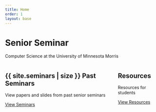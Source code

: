 ```yaml
---
title: Home
order: 1
layout: base
---
```


<div class="jumbotron">
<div class="container">
  <h1>Senior Seminar</h1>
  <p>Computer Science at the University of Minnesota Morris</p>
</div>
</div>

<div class="container about-that">
<div class="columns">
  <div class="one-half column">
    <h2>{{ site.seminars | size }} Past Seminars</h2>
    <p>View papers and slides from past senior seminars</p>
    <a href="{{ "/seminars/" | relative_url }}" class="btn btn-outline" role="button">View Seminars</a>
  </div>
  <div class="one-half column">
    <h2>Resources</h2>
    <p>Resources for students</p>
    <a href="{{ "/resources/" | relative_url }}" class="btn btn-outline" role="button">View Resources</a>
  </div>
</div>
</div>

<span class="octicon octicon-tools"></span>